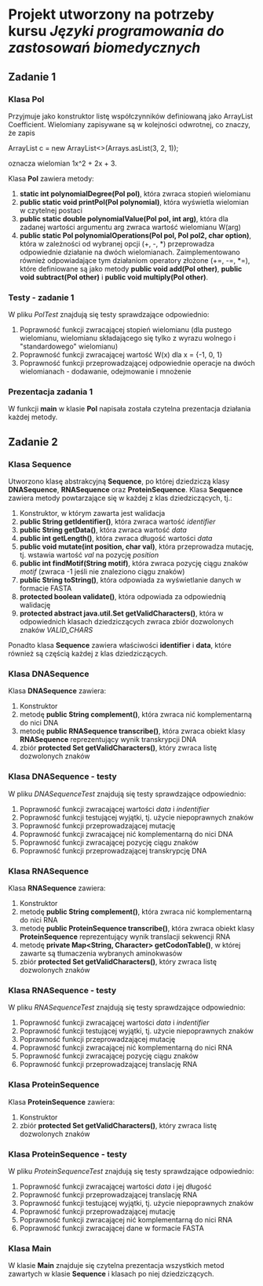 # Projekt utworzony na potrzeby kursu *Języki programowania do zastosowań biomedycznych*

## Zadanie 1

### Klasa **Pol**
Przyjmuje jako konstruktor listę współczynników definiowaną jako ArrayList <Integer> Coefficient. Wielomiany zapisywane są w kolejności odwrotnej, co znaczy, że zapis 

ArrayList<Integer> c = new ArrayList<>(Arrays.asList(3, 2, 1));

oznacza wielomian 1x^2 + 2x + 3.

Klasa **Pol** zawiera metody:
1. **static int polynomialDegree(Pol pol)**, która zwraca stopień wielomianu
2. **public static void printPol(Pol polynomial)**, która wyświetla wielomian w czytelnej postaci
3. **public static double polynomialValue(Pol pol, int arg)**, która dla zadanej wartości argumentu arg zwraca wartość wielomianu W(arg)
4. **public static Pol polynomialOperations(Pol pol, Pol pol2, char option)**, która w zależności od wybranej opcji (+, -, *) przeprowadza odpowiednie działanie na dwóch wielomianach. Zaimplementowano również odpowiadające tym działaniom operatory złożone (+=, -=, *=), które definiowane są jako metody **public void add(Pol other)**, **public void subtract(Pol other)** i **public void multiply(Pol other)**.

### Testy - zadanie 1
W pliku *PolTest* znajdują się testy sprawdzające odpowiednio:
1. Poprawność funkcji zwracającej stopień wielomianu (dla pustego wielomianu, wielomianu składającego się tylko z wyrazu wolnego i "standardowego" wielomianu)
2. Poprawność funkcji zwracającej wartość W(x) dla x = {-1, 0, 1}
3. Poprawność funkcji przeprowadzającej odpowiednie operacje na dwóch wielomianach - dodawanie, odejmowanie i mnożenie

### Prezentacja zadania 1
W funkcji **main** w klasie **Pol** napisała została czytelna prezentacja działania każdej metody.

## Zadanie 2

### Klasa **Sequence**
Utworzono klasę abstrakcyjną **Sequence**, po której dziedziczą klasy **DNASequence**, **RNASequence** oraz **ProteinSequence**. Klasa **Sequence** zawiera metody powtarzające się w każdej z klas dziedziczących, tj.:
1. Konstruktor, w którym zawarta jest walidacja
2. **public String getIdentifier()**, która zwraca wartość *identifier*
3. **public String getData()**, która zwraca wartość *data*
4. **public int getLength()**, która zwraca długość wartości *data*
5. **public void mutate(int position, char val)**, która przeprowadza mutację, tj. wstawia wartość *val* na pozycję *position*
6. **public int findMotif(String motif)**, która zwraca pozycję ciągu znaków *motif* (zwraca -1 jeśli nie znaleziono ciągu znaków)
7. **public String toString()**, która odpowiada za wyświetlanie danych w formacie FASTA
8. **protected boolean validate()**, która odpowiada za odpowiednią walidację
9. **protected abstract java.util.Set<Character> getValidCharacters()**, która w odpowiednich klasach dziedziczących zwraca zbiór dozwolonych znaków *VALID_CHARS*

Ponadto klasa **Sequence** zawiera właściwości **identifier** i **data**, które również są częścią każdej z klas dziedziczących.

### Klasa **DNASequence**
Klasa **DNASequence** zawiera:
1. Konstruktor
2. metodę **public String complement()**, która zwraca nić komplementarną do nici DNA
3. metodę **public RNASequence transcribe()**, która zwraca obiekt klasy **RNASequence** reprezentujący wynik transkrypcji DNA
4. zbiór **protected Set<Character> getValidCharacters()**, który zwraca listę dozwolonych znaków

### Klasa **DNASequence** - testy
W pliku *DNASequenceTest* znajdują się testy sprawdzające odpowiednio:
1. Poprawność funkcji zwracającej wartości *data* i *indentifier*
2. Poprawność funkcji testującej wyjątki, tj. użycie niepoprawnych znaków
3. Poprawność funkcji przeprowadzającej mutację
4. Poprawność funkcji zwracającej nić komplementarną do nici DNA
5. Poprawność funkcji zwracającej pozycję ciągu znaków
6. Poprawność funkcji przeprowadzającej transkrypcję DNA

### Klasa **RNASequence**
Klasa **RNASequence** zawiera:
1. Konstruktor
2. metodę **public String complement()**, która zwraca nić komplementarną do nici RNA
3. metodę **public ProteinSequence transcribe()**, która zwraca obiekt klasy  **ProteinSequence** reprezentujący wynik translacji sekwencji RNA
4. metodę **private Map<String, Character> getCodonTable()**, w której zawarte są tłumaczenia wybranych aminokwasów
5. zbiór **protected Set<Character> getValidCharacters()**, który zwraca listę dozwolonych znaków

### Klasa **RNASequence** - testy
W pliku *RNASequenceTest* znajdują się testy sprawdzające odpowiednio:
1. Poprawność funkcji zwracającej wartości *data* i *indentifier*
2. Poprawność funkcji testującej wyjątki, tj. użycie niepoprawnych znaków
3. Poprawność funkcji przeprowadzającej mutację
4. Poprawność funkcji zwracającej nić komplementarną do nici RNA
5. Poprawność funkcji zwracającej pozycję ciągu znaków
6. Poprawność funkcji przeprowadzającej translację RNA

### Klasa **ProteinSequence**
Klasa **ProteinSequence** zawiera:
1. Konstruktor
2. zbiór **protected Set<Character> getValidCharacters()**, który zwraca listę dozwolonych znaków

### Klasa **ProteinSequence** - testy
W pliku *ProteinSequenceTest* znajdują się testy sprawdzające odpowiednio:
1. Poprawność funkcji zwracającej wartości *data* i jej długość
2. Poprawność funkcji przeprowadzającej translację RNA
3. Poprawność funkcji testującej wyjątki, tj. użycie niepoprawnych znaków
4. Poprawność funkcji przeprowadzającej mutację
5. Poprawność funkcji zwracającej nić komplementarną do nici RNA
6. Poprawność funkcji zwracającej dane w formacie FASTA

### Klasa **Main**
W klasie **Main**  znajduje się czytelna prezentacja wszystkich metod zawartych w klasie **Sequence** i klasach po niej dziedziczących.
